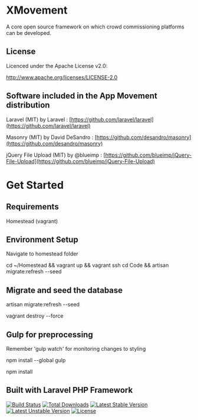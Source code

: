 XMovement
============
A core open source framework on which crowd commissioning platforms can be developed.

License
----------------
Licenced under the Apache License v2.0:

http://www.apache.org/licenses/LICENSE-2.0

Software included in the App Movement distribution
----------------
Laravel (MIT) by Laravel : [https://github.com/laravel/laravel](https://github.com/laravel/laravel)

Masonry (MIT) by David DeSandro : [https://github.com/desandro/masonry](https://github.com/desandro/masonry)

jQuery File Upload (MIT) by @blueimp : [https://github.com/blueimp/jQuery-File-Upload](https://github.com/blueimp/jQuery-File-Upload)


Get Started
============

Requirements
----------------
Homestead (vagrant)

Environment Setup
----------------
Navigate to homestead folder

cd ~/Homestead && vagrant up && vagrant ssh
cd Code && artisan migrate:refresh --seed

Migrate and seed the database
----------------
artisan migrate:refresh --seed

vagrant destroy --force

Gulp for preprocessing
----------------
Remember 'gulp watch' for monitoring changes to styling

npm install --global gulp

npm install

Built with Laravel PHP Framework
----------------
[![Build Status](https://travis-ci.org/laravel/framework.svg)](https://travis-ci.org/laravel/framework)
[![Total Downloads](https://poser.pugx.org/laravel/framework/d/total.svg)](https://packagist.org/packages/laravel/framework)
[![Latest Stable Version](https://poser.pugx.org/laravel/framework/v/stable.svg)](https://packagist.org/packages/laravel/framework)
[![Latest Unstable Version](https://poser.pugx.org/laravel/framework/v/unstable.svg)](https://packagist.org/packages/laravel/framework)
[![License](https://poser.pugx.org/laravel/framework/license.svg)](https://packagist.org/packages/laravel/framework)